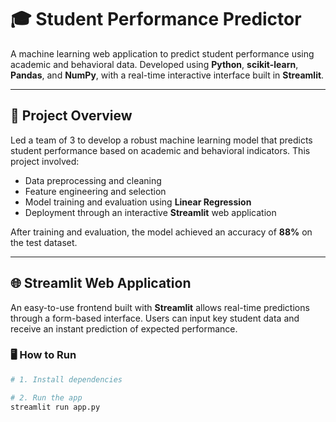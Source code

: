 
# 🎓 Student Performance Predictor

A machine learning web application to predict student performance using academic and behavioral data. Developed using **Python**, **scikit-learn**, **Pandas**, and **NumPy**, with a real-time interactive interface built in **Streamlit**.

---

## 🚀 Project Overview

Led a team of 3 to develop a robust machine learning model that predicts student performance based on academic and behavioral indicators. This project involved:

- Data preprocessing and cleaning
- Feature engineering and selection
- Model training and evaluation using **Linear Regression**
- Deployment through an interactive **Streamlit** web application

After training and evaluation, the model achieved an accuracy of **88%** on the test dataset.

---

## 🌐 Streamlit Web Application

An easy-to-use frontend built with **Streamlit** allows real-time predictions through a form-based interface. Users can input key student data and receive an instant prediction of expected performance.

### 🖥️ How to Run

```bash
# 1. Install dependencies

# 2. Run the app
streamlit run app.py
